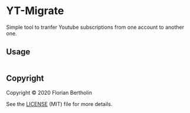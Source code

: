 # YT-Migrate

Simple tool to tranfer Youtube subscriptions from one account to another one.

## Usage

```
```

## Copyright

Copyright © 2020 Florian Bertholin

See the [LICENSE](./LICENSE) (MIT) file for more details.